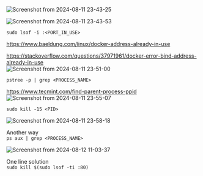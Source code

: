 ![Screenshot from 2024-08-11 23-43-25](https://github.com/user-attachments/assets/603b7671-3b14-414c-b927-50e36284b52f)

![Screenshot from 2024-08-11 23-43-53](https://github.com/user-attachments/assets/ea51f96e-ada3-4416-a99d-67f6e23c65cd)

`sudo lsof -i :<PORT_IN_USE>`

https://www.baeldung.com/linux/docker-address-already-in-use

https://stackoverflow.com/questions/37971961/docker-error-bind-address-already-in-use \
![Screenshot from 2024-08-11 23-51-00](https://github.com/user-attachments/assets/bb807361-19b0-4394-b69c-1528758b3d08)

`pstree -p | grep <PROCESS_NAME>`

https://www.tecmint.com/find-parent-process-ppid \
![Screenshot from 2024-08-11 23-55-07](https://github.com/user-attachments/assets/f31a3e94-baa0-4244-b3da-bdac28ecdc46)

`sudo kill -15 <PID>`

![Screenshot from 2024-08-11 23-58-18](https://github.com/user-attachments/assets/5d8c850f-d8fc-4b14-b7b9-51da2c564037)

Another way \
`ps aux | grep <PROCESS_NAME>`

![Screenshot from 2024-08-12 11-03-37](https://github.com/user-attachments/assets/a7c13d5a-0277-4bdb-a50e-23f2d2efd634)

One line solution \
`sudo kill $(sudo lsof -ti :80)`
